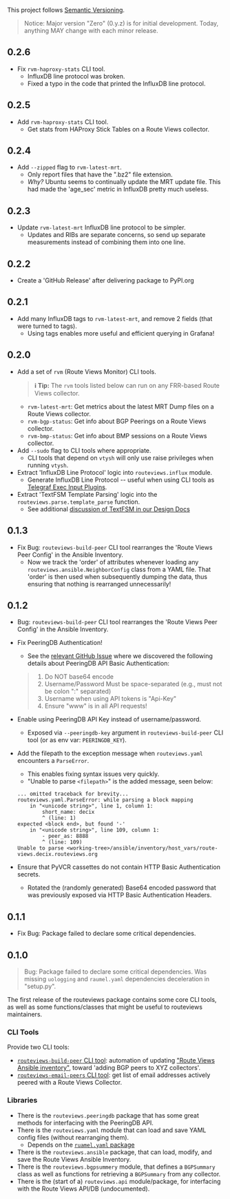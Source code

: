 This project follows [Semantic Versioning](https://semver.org/).

> Notice: Major version "Zero" (0.y.z) is for initial development. Today, anything MAY change with each minor release.

## 0.2.6

* Fix `rvm-haproxy-stats` CLI tool.
    * InfluxDB line protocol was broken.
    * Fixed a typo in the code that printed the InfluxDB line protocol.

## 0.2.5

* Add `rvm-haproxy-stats` CLI tool.
    * Get stats from HAProxy Stick Tables on a Route Views collector.

## 0.2.4

* Add `--zipped` flag to `rvm-latest-mrt`.
    * Only report files that have the ".bz2" file extension.
    * *Why?* Ubuntu seems to continually update the MRT update file.
    This had made the 'age_sec' metric in InfluxDB pretty much useless.

## 0.2.3

* Update `rvm-latest-mrt` InfluxDB line protocol to be simpler.
    * Updates and RIBs are separate concerns, so send up separate measurements instead of combining them into one line.
    

## 0.2.2

* Create a 'GitHub Release' after delivering package to PyPI.org

## 0.2.1

* Add many InfluxDB tags to `rvm-latest-mrt`, and remove 2 fields (that were turned to tags).
    * Using tags enables more useful and efficient querying in Grafana!

## 0.2.0

* Add a set of `rvm` (Route Views Monitor) CLI tools.
    > **ℹ Tip:** The `rvm` tools listed below can run on any FRR-based Route Views collector.
    * `rvm-latest-mrt`: Get metrics about the latest MRT Dump files on a Route Views collector.
    * `rvm-bgp-status`: Get info about BGP Peerings on a Route Views collector.
    * `rvm-bmp-status`: Get info about BMP sessions on a Route Views collector.
* Add `--sudo` flag to CLI tools where appropriate.
    * CLI tools that depend on `vtysh` will only use raise privileges when running `vtysh`.
* Extract 'InfluxDB Line Protocol' logic into `routeviews.influx` module.
    * Generate InfluxDB Line Protocol -- useful when using CLI tools as [Telegraf Exec Input Plugins](https://github.com/influxdata/telegraf/tree/master/plugins/inputs/exec).
* Extract 'TextFSM Template Parsing' logic into the `routeviews.parse.template_parse` function.
    * See additional [discussion of TextFSM in our Design Docs](./design.md#textfsm-conventions)

## 0.1.3

* Fix Bug: `routeviews-build-peer` CLI tool rearranges the 'Route Views Peer Config' in the Ansible Inventory.
    * Now we track the 'order' of attributes whenever loading any `routeviews.ansible.NeighborConfig` class from a YAML file.
    That 'order' is then used when subsequently dumping the data, thus ensuring that nothing is rearranged unnecessarily!

## 0.1.2

* Bug: `routeviews-build-peer` CLI tool rearranges the 'Route Views Peer Config' in the Ansible Inventory.

* Fix PeeringDB Authentication!
    * See the [relevant GitHub Issue](https://github.com/peeringdb/peeringdb/issues/1206#issuecomment-1202550667) where we discovered the following details about PeeringDB API Basic Authentication:
    > 1. Do NOT base64 encode
    > 2. Username/Password Must be space-separated (e.g., must not be colon ":" separated)
    > 3. Username when using API tokens is "Api-Key"
    > 4. Ensure "www" is in all API requests!
* Enable using PeeringDB API Key instead of username/password.
    * Exposed via `--peeringdb-key` argument in `routeviews-build-peer` CLI tool (or as env var: `PEERINGDB_KEY`).
* Add the filepath to the exception message when `routeviews.yaml` encounters a `ParseError`.
    * This enables fixing syntax issues very quickly.
    * "Unable to parse `<filepath>`" is the added message, seen below:
    ```
    ... omitted traceback for brevity...
    routeviews.yaml.ParseError: while parsing a block mapping
        in "<unicode string>", line 1, column 1:
            short_name: decix
            ^ (line: 1)
    expected <block end>, but found '-'
        in "<unicode string>", line 109, column 1:
            - peer_as: 8888
            ^ (line: 109)
    Unable to parse <working-tree>/ansible/inventory/host_vars/route-views.decix.routeviews.org
    ```
* Ensure that PyVCR cassettes do not contain HTTP Basic Authentication secrets.
    * Rotated the (randomly generated) Base64 encoded password that was previously exposed via HTTP Basic Authentication Headers. 

## 0.1.1

* Fix Bug: Package failed to declare some critical dependencies. 

## 0.1.0

> Bug: Package failed to declare some critical dependencies. 
> Was missing `uologging` and `raumel.yaml` dependencies deceleration in "setup.py".

The first release of the routeviews package contains some core CLI tools, as well as some functions/classes that might be useful to routeviews maintainers.

### CLI Tools

Provide two CLI tools:

* [`routeviews-build-peer` CLI tool](./user-guide.md#routeviews-build-peer-cli-tool): automation of updating ["Route Views Ansible inventory"](https://github.com/routeviews/infra), toward 'adding BGP peers to XYZ collectors'.
* [`routeviews-email-peers` CLI tool](./user-guide.md#routeviews-email-peers-cli-tool): get list of email addresses actively peered with a Route Views Collector.

### Libraries

* There is the `routeviews.peeringdb` package that has some great methods for interfacing with the PeeringDB API.
* There is the `routeviews.yaml` module that can load and save YAML config files (without rearranging them).
    * Depends on the [`ruamel.yaml` package](https://pypi.org/project/ruamel.yaml/)
* There is the `routeviews.ansible` package, that can load, modify, and save the Route Views Ansible Inventory.
* There is the `routeviews.bgpsummery` module, that defines a `BGPSummary` class as well as functions for retrieving a `BGPSummary` from any collector.
* There is the (start of a) `routeviews.api` module/package, for interfacing with the Route Views API/DB (undocumented).




